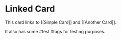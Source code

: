 # Linked Card

This card links to [[Simple Card]] and [[Another Card]].

It also has some #test #tags for testing purposes.